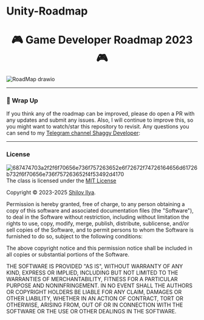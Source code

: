 # Unity-Roadmap

<div id="header" align="center">
	<h1>🎮 Game Developer Roadmap 2023🎮</h1>
</div>
  
![RoadMap drawio](https://github.com/Kelkhaun/Unity-Roadmap/assets/80789057/7aeb1ee3-1f53-4619-88a7-83cdd12919cd)


</div>

---

### 🚦 Wrap Up
</div>
If you think any of the roadmap can be improved, please do open a PR with any updates and submit any issues. Also, I will continue to improve this, so you might want to watch/star this repository to revisit.
Any questions you can send to my <a href="https://t.me/+GRwMQo4dWPdmOTMy">Telegram channel Shaggy Developer</a>:
</div> 



---

### License
</div>
<a href='https://postimages.org/' target='_blank'><img src='https://i.postimg.cc/87P1k198/687474703a2f2f6f70656e736f757263652e6f72672f74726164656d61726b732f6f70656e736f757263652f4f53492d4170.png' align="right" border='0' alt='687474703a2f2f6f70656e736f757263652e6f72672f74726164656d61726b732f6f70656e736f757263652f4f53492d4170'/></a>

The class is licensed under the <a href="https://opensource.org/license/mit/">MIT License</a>

Copyright © 2023-2025 <a href="https://github.com/Kelkhaun">Shilov Ilya</a>.

Permission is hereby granted, free of charge, to any person obtaining a copy of this software and associated documentation files (the "Software"), to deal in the Software without restriction, including without limitation the rights to use, copy, modify, merge, publish, distribute, sublicense, and/or sell copies of the Software, and to permit persons to whom the Software is furnished to do so, subject to the following conditions:

The above copyright notice and this permission notice shall be included in all copies or substantial portions of the Software.

THE SOFTWARE IS PROVIDED "AS IS", WITHOUT WARRANTY OF ANY KIND, EXPRESS OR IMPLIED, INCLUDING BUT NOT LIMITED TO THE WARRANTIES OF MERCHANTABILITY, FITNESS FOR A PARTICULAR PURPOSE AND NONINFRINGEMENT. IN NO EVENT SHALL THE AUTHORS OR COPYRIGHT HOLDERS BE LIABLE FOR ANY CLAIM, DAMAGES OR OTHER LIABILITY, WHETHER IN AN ACTION OF CONTRACT, TORT OR OTHERWISE, ARISING FROM, OUT OF OR IN CONNECTION WITH THE SOFTWARE OR THE USE OR OTHER DEALINGS IN THE SOFTWARE.
</div>
